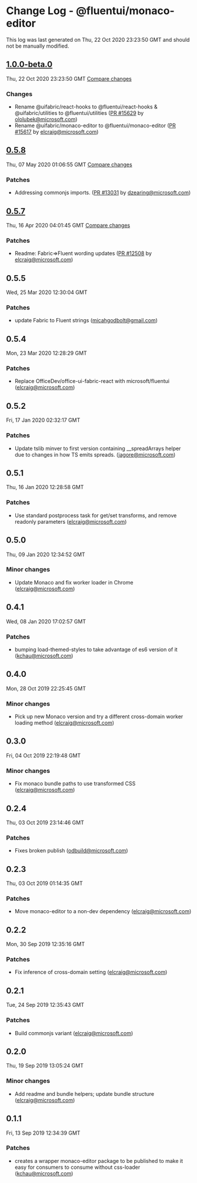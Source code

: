 # Change Log - @fluentui/monaco-editor

This log was last generated on Thu, 22 Oct 2020 23:23:50 GMT and should not be manually modified.

<!-- Start content -->

## [1.0.0-beta.0](https://github.com/microsoft/fluentui/tree/@fluentui/monaco-editor_v1.0.0-beta.0)

Thu, 22 Oct 2020 23:23:50 GMT 
[Compare changes](https://github.com/microsoft/fluentui/compare/@uifabric/monaco-editor_v0.5.18..@fluentui/monaco-editor_v1.0.0-beta.0)

### Changes

- Rename @uifabric/react-hooks to @fluentui/react-hooks & @uifabric/utilities to @fluentui/utilities ([PR #15629](https://github.com/microsoft/fluentui/pull/15629) by ololubek@microsoft.com)
- Rename @uifabric/monaco-editor to @fluentui/monaco-editor ([PR #15617](https://github.com/microsoft/fluentui/pull/15617) by elcraig@microsoft.com)

## [0.5.8](https://github.com/microsoft/fluentui/tree/@uifabric/monaco-editor_v0.5.8)

Thu, 07 May 2020 01:06:55 GMT 
[Compare changes](https://github.com/microsoft/fluentui/compare/@uifabric/monaco-editor_v0.5.7..@uifabric/monaco-editor_v0.5.8)

### Patches

- Addressing commonjs imports. ([PR #13031](https://github.com/microsoft/fluentui/pull/13031) by dzearing@microsoft.com)

## [0.5.7](https://github.com/microsoft/fluentui/tree/@uifabric/monaco-editor_v0.5.7)

Thu, 16 Apr 2020 04:01:45 GMT 
[Compare changes](https://github.com/microsoft/fluentui/compare/@uifabric/monaco-editor_v0.5.5..@uifabric/monaco-editor_v0.5.7)

### Patches

- Readme: Fabric=>Fluent wording updates ([PR #12508](https://github.com/microsoft/fluentui/pull/12508) by elcraig@microsoft.com)

## 0.5.5
Wed, 25 Mar 2020 12:30:04 GMT

### Patches

- update Fabric to Fluent strings (micahgodbolt@gmail.com)
## 0.5.4
Mon, 23 Mar 2020 12:28:29 GMT

### Patches

- Replace OfficeDev/office-ui-fabric-react with microsoft/fluentui (elcraig@microsoft.com)
## 0.5.2
Fri, 17 Jan 2020 02:32:17 GMT

### Patches

- Update tslib minver to first version containing __spreadArrays helper due to changes in how TS emits spreads. (jagore@microsoft.com)
## 0.5.1
Thu, 16 Jan 2020 12:28:58 GMT

### Patches

- Use standard postprocess task for get/set transforms, and remove readonly parameters (elcraig@microsoft.com)
## 0.5.0
Thu, 09 Jan 2020 12:34:52 GMT

### Minor changes

- Update Monaco and fix worker loader in Chrome (elcraig@microsoft.com)
## 0.4.1
Wed, 08 Jan 2020 17:02:57 GMT

### Patches

- bumping load-themed-styles to take advantage of es6 version of it (kchau@microsoft.com)
## 0.4.0
Mon, 28 Oct 2019 22:25:45 GMT

### Minor changes

- Pick up new Monaco version and try a different cross-domain worker loading method (elcraig@microsoft.com)
## 0.3.0
Fri, 04 Oct 2019 22:19:48 GMT

### Minor changes

- Fix monaco bundle paths to use transformed CSS (elcraig@microsoft.com)
## 0.2.4
Thu, 03 Oct 2019 23:14:46 GMT

### Patches

- Fixes broken publish (odbuild@microsoft.com)
## 0.2.3
Thu, 03 Oct 2019 01:14:35 GMT

### Patches

- Move monaco-editor to a non-dev dependency (elcraig@microsoft.com)
## 0.2.2
Mon, 30 Sep 2019 12:35:16 GMT

### Patches

- Fix inference of cross-domain setting (elcraig@microsoft.com)
## 0.2.1
Tue, 24 Sep 2019 12:35:43 GMT

### Patches

- Build commonjs variant (elcraig@microsoft.com)
## 0.2.0
Thu, 19 Sep 2019 13:05:24 GMT

### Minor changes

- Add readme and bundle helpers; update bundle structure (elcraig@microsoft.com)
## 0.1.1
Fri, 13 Sep 2019 12:34:39 GMT

### Patches

- creates a wrapper monaco-editor package to be published to make it easy for consumers to consume without css-loader (kchau@microsoft.com)
